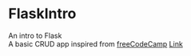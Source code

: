 # FlaskIntro 
An intro to Flask   
A basic CRUD app inspired from [freeCodeCamp](https://www.youtube.com/watch?v=Z1RJmh_OqeA&t=128s)
[Link](https://flaskcrudyapptutorial.herokuapp.com/)
